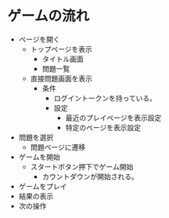 # ゲームの流れ

+ ページを開く
  + トップページを表示
    + タイトル画面
    + 問題一覧
  + 直接問題画面を表示
    + 条件
      + ログイントークンを持っている。
      + 設定
        + 最近のプレイページを表示設定
        + 特定のページを表示設定
+ 問題を選択
  + 問題ページに遷移
+ ゲームを開始
  + スタートボタン押下でゲーム開始
    + カウントダウンが開始される。
+ ゲームをプレイ
+ 結果の表示
+ 次の操作
